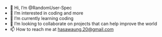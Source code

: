 - 👋 Hi, I’m @RandomUser-Spec
- 👀 I’m interested in coding and more
- 🌱 I’m currently learning coding
- 💞️ I’m looking to collaborate on projects that can help improve the world
- 📫 How to reach me at hasawaung.20@gmail.com

<!---
RandomUser-Spec/RandomUser-Spec is a ✨ special ✨ repository because its `README.md` (this file) appears on your GitHub profile.
You can click the Preview link to take a look at your changes.
--->
